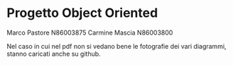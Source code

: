 # Progetto Object Oriented

Marco Pastore N86003875
Carmine Mascia N86003800

Nel caso in cui nel pdf non si vedano bene le fotografie dei vari diagrammi, stanno caricati anche su github.
